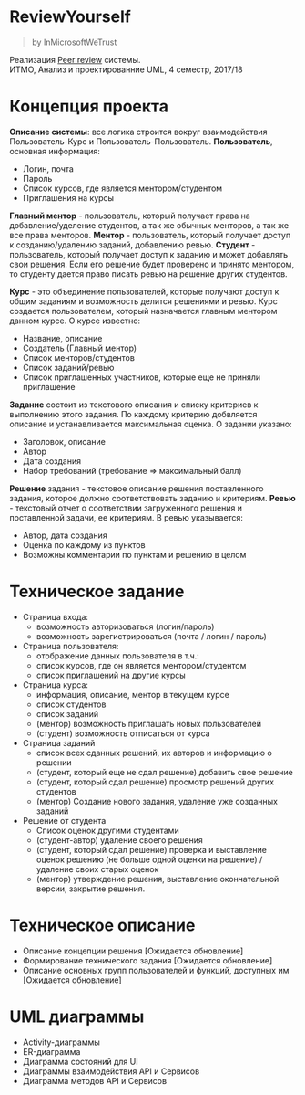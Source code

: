 # ReviewYourself
> by InMicrosoftWeTrust

Реализация [Peer review](https://en.wikipedia.org/wiki/Peer_review) системы.  
ИТМО, Анализ и проектированние UML, 4 семестр, 2017/18

# Концепция проекта

**Описание системы**: все логика строится вокруг взаимодействия Пользователь-Курс и Пользователь-Пользователь.
**Пользователь**, основная информация:
- Логин, почта
- Пароль
- Список курсов, где является ментором/студентом
- Приглашения на курсы
  
**Главный ментор** - пользователь, который получает права на добавление/уделение студентов, а так же обычных менторов, а так же все права менторов.
**Ментор** - пользователь, который получает доступ к созданию/удалению заданий, добавлению ревью.
**Студент** - пользователь, который получает доступ к заданию и может добавлять свои решения. Если его решение будет проверено и принято ментором, то студенту дается право писать ревью на решение других студентов.

**Курс** - это объединение пользователей, которые получают доступ к общим заданиям и возможность делится решениями и ревью. Курс создается пользователем, который назначается главным ментором данном курсе. О курсе известно:
- Название, описание
- Создатель (Главный ментор)
- Список менторов/студентов
- Список заданий/ревью
- Список приглашенных участников, которые еще не приняли приглашение  

**Задание** состоит из текстового описания и списку критериев к выполнению этого задания. По каждому критерию добвляется описание и устанавливается максимальная оценка. О задании указано:
- Заголовок, описание
- Автор
- Дата создания
- Набор требований (требование => максимальный балл)

**Решение** задания - текстовое описание решения поставленного задания, которое должно соответствовать заданию и критериям.
**Ревью** - текстовый отчет о соответствии загруженного решения и поставленной задачи, ее критериям. В ревью указывается:
- Автор, дата создания
- Оценка по каждому из пунктов
- Возможны комментарии по пунктам и решению в целом

# Техническое задание

- Страница входа:
    - возможность авторизоваться (логин/пароль)
    - возможность зарегистрироваться (почта / логин / пароль)
- Страница пользователя:
    - отображение данных пользователя в т.ч.:
    - список курсов, где он является ментором/студентом
    - список приглашений на другие курсы
- Страница курса:
    - информация, описание, ментор в текущем курсе
    - список студентов
    - список заданий
    - (ментор) возможность приглашать новых пользователей
    - (студент) возможность отписаться от курса
- Страница заданий
    - список всех сданных решений, их авторов и информацию о решении
    - (студент, который еще не сдал решение) добавить свое решение
    - (студент, который сдал решение) просмотр решений других студентов
    - (ментор) Создание нового задания, удаление уже созданных заданий
- Решение от студента
    - Список оценок другими студентами
    - (студент-автор) удаление своего решения
    - (студент, который сдал решение) проверка и выставление оценок решению (не больше одной оценки на решение) / удаление своих старых оценок
    - (ментор) утверждение решения, выставление окончательной версии, закрытие решения.

# Техническое описание
- Описание концепции решения [Ожидается обновление]
- Формирование технического задания [Ожидается обновление]
- Описание основных групп пользователей и функций, доступных им [Ожидается обновление]

# UML диаграммы
- Activity-диаграммы
- ER-диаграмма
- Диаграмма состояний для UI
- Диаграммы взаимодействия API и Сервисов
- Диаграмма методов API и Сервисов